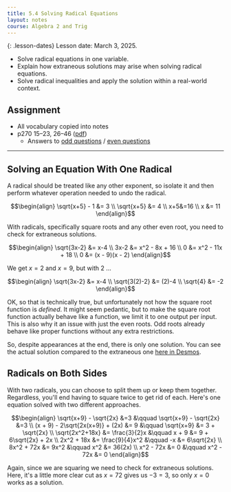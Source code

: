 ```yaml
---
title: 5.4 Solving Radical Equations
layout: notes
course: Algebra 2 and Trig
---
```


{: .lesson-dates}
Lesson date: March 3, 2025.

- Solve radical equations in one variable.
- Explain how extraneous solutions may arise when solving radical equations.
- Solve radical inequalities and apply the solution within a real-world context.

## Assignment

- All vocabulary copied into notes
- p270 15–23, 26–46 ([pdf](./pdf/alg2-practice-0504.pdf))
  - Answers to [odd questions](../misc/alg2-odd-answers.pdf) / [even questions](../misc/alg2-even-answers.pdf)

---

## Solving an Equation With One Radical

A radical should be treated like any other exponent, so isolate it and then perform whatever operation needed to undo the radical.

$$\begin{align}
\sqrt{x+5} - 1 &= 3 \\
\sqrt{x+5} &= 4 \\
x+5&=16 \\
x &= 11
\end{align}$$

With radicals, specifically square roots and any other even root, you need to check for extraneous solutions.

$$\begin{align}
\sqrt{3x-2} &= x-4 \\
3x-2 &= x^2 - 8x + 16 \\
0 &= x^2 - 11x + 18 \\
0 &= (x - 9)(x - 2)
\end{align}$$

We get $x=2$ and $x=9$, but with $2$ ...

$$\begin{align}
\sqrt{3x-2} &= x-4 \\
\sqrt{3(2)-2} &= (2)-4 \\
\sqrt{4} &= -2
\end{align}$$

OK, so that is technically true, but unfortunately not how the square root function is *defined*. It might seem pedantic, but to make the square root function actually behave like a function, we limit it to one output per input. This is also why it an issue with just the even roots. Odd roots already behave like proper functions without any extra restrictions.

So, despite appearances at the end, there is only one solution. You can see the actual solution compared to the extraneous one [here in Desmos](https://www.desmos.com/calculator/zqxgtbkhfr).

## Radicals on Both Sides

With two radicals, you can choose to split them up or keep them together. Regardless, you'll end having to square twice to get rid of each. Here's one equation solved with two different approaches.

$$\begin{align}
          \sqrt{x+9} - \sqrt{2x} &=3               &\qquad \sqrt{x+9} - \sqrt{2x} &=3 \\
(x + 9) - 2\sqrt{2x(x+9)} + (2x) &= 9              &\qquad             \sqrt{x+9} &= 3 + \sqrt{2x} \\
                 \sqrt{2x^2+18x} &= \frac{3}{2}x   &\qquad                  x + 9 &= 9 + 6\sqrt{2x} + 2x \\
                      2x^2 + 18x &= \frac{9}{4}x^2 &\qquad                     -x &= 6\sqrt{2x} \\
                      8x^2 + 72x &= 9x^2           &\qquad                    x^2 &= 36(2x) \\
                       x^2 - 72x &= 0              &\qquad              x^2 - 72x &= 0
\end{align}$$

Again, since we are squaring we need to check for extraneous solutions. Here, it's a little more clear cut as $x=72$ gives us $-3=3$, so only $x=0$ works as a solution.
